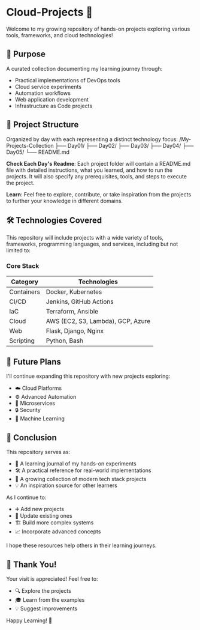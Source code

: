 # Cloud-Projects 🚀

Welcome to my growing repository of hands-on projects exploring various tools, frameworks, and cloud technologies!

## 🎯 Purpose
A curated collection documenting my learning journey through:
- Practical implementations of DevOps tools
- Cloud service experiments
- Automation workflows
- Web application development
- Infrastructure as Code projects

## 📂 Project Structure
Organized by day with each representing a distinct technology focus:
/My-Projects-Collection
    ├── Day01/
    ├── Day02/
    ├── Day03/
    ├── Day04/
    ├── Day05/
    └── README.md

**Check Each Day's Readme**: Each project folder will contain a README.md file with detailed instructions, what you learned, and how to run the projects. It will also specify any prerequisites, tools, and steps to execute the project.

**Learn**: Feel free to explore, contribute, or take inspiration from the projects to further your knowledge in different domains. 


## 🛠️ Technologies Covered

This repository will include projects with a wide variety of tools, frameworks, programming languages, and services, including but not limited to:

### Core Stack
| Category       | Technologies                          |
|----------------|---------------------------------------|
| Containers     | Docker, Kubernetes                   |
| CI/CD          | Jenkins, GitHub Actions              |
| IaC            | Terraform, Ansible                   |
| Cloud          | AWS (EC2, S3, Lambda), GCP, Azure    |
| Web            | Flask, Django, Nginx                 |
| Scripting      | Python, Bash                         |

## 🔮 Future Plans

I'll continue expanding this repository with new projects exploring:

- ☁️ Cloud Platforms
- ⚙️ Advanced Automation
- 🧩 Microservices
- 🔒 Security
- 🤖 Machine Learning


## 🏁 Conclusion

This repository serves as:

- 📖 A learning journal of my hands-on experiments
- 🛠️ A practical reference for real-world implementations
- 🌱 A growing collection of modern tech stack projects
- 💡 An inspiration source for other learners

As I continue to:

- ➕ Add new projects
- 🔄 Update existing ones
- 🏗️ Build more complex systems
- 📈 Incorporate advanced concepts

I hope these resources help others in their learning journeys.

## 🙏 Thank You!

Your visit is appreciated! Feel free to:

- 🔍 Explore the projects
- 🎓 Learn from the examples
- 💡 Suggest improvements

Happy Learning! 🚀